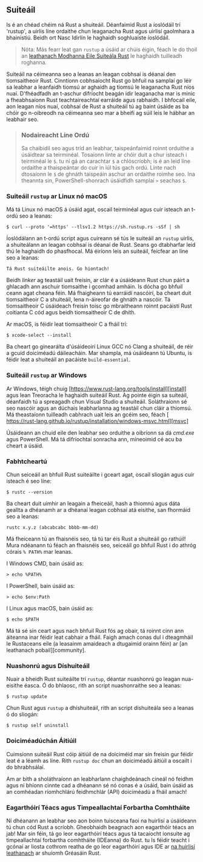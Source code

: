 ## Suiteáil

Is é an chéad chéim ná Rust a shuiteáil. Déanfaimid Rust a íoslódáil trí 'rustup', a
uirlis líne ordaithe chun leaganacha Rust agus uirlisí gaolmhara a bhainistiú. Beidh ort
Nasc Idirlín le haghaidh soghluaiste íoslódáil.

> Nóta: Más fearr leat gan `rustup` a úsáid ar chúis éigin, féach le do thoil an
> [leathanach Modhanna Eile Suiteála Rust][otherinstall] le haghaidh tuilleadh roghanna.

Suiteáil na céimeanna seo a leanas an leagan cobhsaí is déanaí den tiomsaitheoir Rust.
Cinntíonn cobhsaíocht Rust go bhfuil na samplaí go léir sa leabhar a
leanfaidh tiomsú ar aghaidh ag tiomsú le leaganacha Rust níos nuaí. D'fhéadfadh an t-aschur
difríocht beagán idir leaganacha mar is minic a fheabhsaíonn Rust teachtaireachtaí earráide agus
rabhaidh. I bhfocail eile, aon leagan níos nuaí, cobhsaí de Rust a shuiteáil tú ag baint úsáide as
ba chóir go n-oibreodh na céimeanna seo mar a bheifí ag súil leis le hábhar an leabhair seo.

> ### Nodaireacht Líne Ordú
>
> Sa chaibidil seo agus tríd an leabhar, taispeánfaimid roinnt orduithe a úsáidtear sa
> teirminéal. Tosaíonn línte ar chóir duit a chur isteach i teirminéal le `$`. tu
> ní gá an carachtar `$` a chlóscríobh; is é an leid líne ordaithe a thaispeántar do
> cuir in iúl tús gach ordú. Línte nach dtosaíonn le `$` de ghnáth
> taispeáin aschur an ordaithe roimhe seo. Ina theannta sin, PowerShell-shonrach
> úsáidfidh samplaí `>` seachas `$`.

### Suiteáil `rustup` ar Linux nó macOS

Má tá Linux nó macOS á úsáid agat, oscail teirminéal agus cuir isteach an t-ordú seo a leanas:

```consól
$ curl --proto '=https' --tlsv1.2 https://sh.rustup.rs -sSf | sh
```

Íoslódálann an t-ordú script agus cuireann sé tús le suiteáil an `rustup`
uirlis, a shuiteálann an leagan cobhsaí is déanaí de Rust. Seans go dtabharfar leid thú
le haghaidh do phasfhocal. Má éiríonn leis an suiteáil, feicfear an líne seo a leanas:

```téacs
Tá Rust suiteáilte anois. Go hiontach!
```

Beidh _linker_ ag teastáil uait freisin, ar clár é a úsáideann Rust chun páirt a ghlacadh ann
aschuir tiomsaithe i gcomhad amháin. Is dócha go bhfuil ceann agat cheana féin. Má fhaigheann tú
earráidí nascóirí, ba cheart duit tiomsaitheoir C a shuiteáil, lena n-áireofar de ghnáth a
nascóir. Tá tiomsaitheoir C úsáideach freisin toisc go mbraitheann roinnt pacáistí Rust coitianta
C cód agus beidh tiomsaitheoir C de dhíth.

Ar macOS, is féidir leat tiomsaitheoir C a fháil trí:

```consól
$ xcode-select --install
```

Ba cheart go ginearálta d'úsáideoirí Linux GCC nó Clang a shuiteáil, de réir a gcuid
doiciméadú dáileacháin. Mar shampla, má úsáideann tú Ubuntu, is féidir leat a shuiteáil
an pacáiste `build-essential`.

### Suiteáil `rustup` ar Windows

Ar Windows, téigh chuig [https://www.rust-lang.org/tools/install][install] agus lean
Treoracha le haghaidh suiteáil Rust. Ag pointe éigin sa suiteáil, déanfaidh tú
a spreagadh chun Visual Studio a shuiteáil. Soláthraíonn sé seo nascóir agus an dúchais
leabharlanna ag teastáil chun cláir a thiomsú. Má theastaíonn tuilleadh cabhrach uait leis an gcéim seo, féach
[ https://rust-lang.github.io/rustup/installation/windows-msvc.html][msvc]

Úsáideann an chuid eile den leabhar seo orduithe a oibríonn sa dá _cmd.exe_ agus PowerShell.
Má tá difríochtaí sonracha ann, míneoimid cé acu ba cheart a úsáid.

### Fabhtcheartú

Chun seiceáil an bhfuil Rust suiteáilte i gceart agat, oscail sliogán agus cuir isteach é seo
líne:

```consól
$ rustc --version
```

Ba cheart duit uimhir an leagain a fheiceáil, hash a thiomnú agus dáta geallta a dhéanamh ar a dhéanaí
leagan cobhsaí atá eisithe, san fhormáid seo a leanas:

```téacs
rustc x.y.z (abcabcabc bbbb-mm-dd)
```

Má fheiceann tú an fhaisnéis seo, tá tú tar éis Rust a shuiteáil go rathúil! Mura ndéanann tú
féach an fhaisnéis seo, seiceáil go bhfuil Rust i do athróg córais `% PATH%` mar
leanas.

I Windows CMD, bain úsáid as:

```consól
> echo %PATH%
```

I PowerShell, bain úsáid as:

```bhlaosc cumhachta
> echo $env:Path
```

I Linux agus macOS, bain úsáid as:

```consól
$ echo $PATH
```

Má tá sé sin ceart agus nach bhfuil Rust fós ag obair, tá roinnt cinn ann
áiteanna inar féidir leat cabhair a fháil. Faigh amach conas dul i dteagmháil le Rustaceans eile (a
leasainm amaideach a dtugaimid orainn féin) ar [an leathanach pobail][community].

### Nuashonrú agus Díshuiteáil

Nuair a bheidh Rust suiteáilte trí `rustup`, déantar nuashonrú go leagan nua-eisithe
éasca. Ó do bhlaosc, rith an script nuashonraithe seo a leanas:

```consól
$ rustup update
```

Chun Rust agus `rustup` a dhíshuiteáil, rith an script díshuiteála seo a leanas ó do
sliogán:

```consól
$ rustup self uninstall
```

### Doiciméadúchán Áitiúil

Cuimsíonn suiteáil Rust cóip áitiúil de na doiciméid mar sin freisin
gur féidir leat é a léamh as líne. Rith `rustup doc` chun an doiciméadú áitiúil a oscailt
i do bhrabhsálaí.

Am ar bith a sholáthraíonn an leabharlann chaighdeánach cineál nó feidhm agus ní bhíonn
cinnte cad a dhéanann sé nó conas é a úsáid, bain úsáid as an comhéadan ríomhchlárú feidhmchlár
(API) doiciméadú a fháil amach!

### Eagarthóirí Téacs agus Timpeallachtaí Forbartha Comhtháite

Ní dhéanann an leabhar seo aon boinn tuisceana faoi na huirlisí a úsáideann tú chun cód Rust a scríobh.
Gheobhaidh beagnach aon eagarthóir téacs an jab! Mar sin féin, tá go leor eagarthóirí téacs agus
tá tacaíocht ionsuite ag timpeallachtaí forbartha comhtháite (IDEanna) do Rust. tu
Is féidir teacht i gcónaí ar liosta cothrom reatha de go leor eagarthóirí agus IDE ar [na huirlisí
leathanach][uirlisí] ar shuíomh Gréasáin Rust.

[otherinstall]: https://forge.rust-lang.org/infra/other-installation-methods.html
[shuiteáil]: https://www.rust-lang.org/tools/install
[msvc]: https://rust-lang.github.io/rustup/installation/windows-msvc.html
[pobal]: https://www.rust-lang.org/community
[uirlisí]: https://www.rust-lang.org/tools
